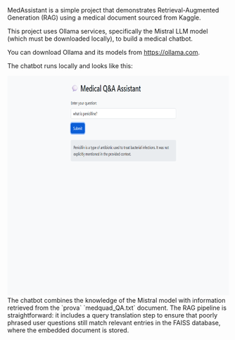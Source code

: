 MedAssistant is a simple project that demonstrates Retrieval-Augmented Generation (RAG) using a medical document sourced from Kaggle.

This project uses Ollama services, specifically the Mistral LLM model (which must be downloaded locally), to build a medical chatbot.

You can download Ollama and its models from https://ollama.com.

The chatbot runs locally and looks like this:

<img src="assets/chat_front.png" height="500px"/>
The chatbot combines the knowledge of the Mistral model with information retrieved from the `prova` `medquad_QA.txt` document. The RAG pipeline is straightforward: it includes a query translation step to ensure that poorly phrased user questions still match relevant entries in the FAISS database, where the embedded document is stored.
